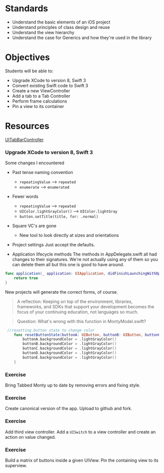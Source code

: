 # Standards

* Understand the basic elements of an iOS project
* Understand principles of class design and reuse
* Understand the view hierarchy
* Understand the case for Generics and how they're used in the library

# Objectives

Students will be able to:

* Upgrade XCode to version 8, Swift 3
* Convert existing Swift code to Swift 3
* Create a new ViewController
* Add a tab to a Tab Controller
* Perform frame calculations
* Pin a view to its container

# Resources

[UITabBarController](https://developer.apple.com/library/content/documentation/WindowsViews/Conceptual/ViewControllerCatalog/Chapters/TabBarControllers.html#//apple_ref/doc/uid/TP40011313-CH3-SW1)


### Upgrade XCode to version 8, Swift 3

Some changes I encountered

* Past tense naming convention
     * ```repeatingValue``` --> ```repeated``` 
     * ```enumerate``` --> ```enumerated```
* Fewer words
    * ```repeatingValue``` --> ```repeated``` 
    * ```UIColor.lightGrayColor()``` --> ```UIColor.lightGray```
    * ```button.setTitle(title, for: .normal)```

* Square VC's are gone
	* New tool to look directly at sizes and orientations

* Project settings
Just accept the defaults.

* Application lifecycle methods
The methods in AppDelegate.swift all had changes to their signatures.  We're not actually 
using any of them so you can delete them all but this one is good to have around.

```swift
func application(_ application: UIApplication, didFinishLaunchingWithOptions launchOptions: [UIApplicationLaunchOptionsKey : Any]? = nil) -> Bool {
    return true
}
```
New projects will generate the correct forms, of course.

> A reflection: Keeping on top of the environment, libraries, frameworks, and SDKs that support your development becomes the focus of your continuing education, not languages so much.

> Question: What's wrong with this function in MontyModel.swift?

```swift
 //resetting button state to change color
    func resetButtonState(buttonA: UIButton, buttonB: UIButton, buttonC: UIButton, buttonD: UIButton, buttonE: UIButton) {
        buttonA.backgroundColor = .lightGrayColor()
        buttonB.backgroundColor = .lightGrayColor()
        buttonC.backgroundColor = .lightGrayColor()
        buttonD.backgroundColor = .lightGrayColor()
        buttonE.backgroundColor = .lightGrayColor()
    }
```

### Exercise

Bring Tabbed Monty up to date by removing errors and fixing style.

### Exercise

Create canonical version of the app. Upload to github and fork.

### Exercise

Add third view controller. Add a ```UISwitch``` to a view controller and create an action on value changed.

### Exercise

Build a matrix of buttons inside a given UIView. Pin the containing view to its superview.





